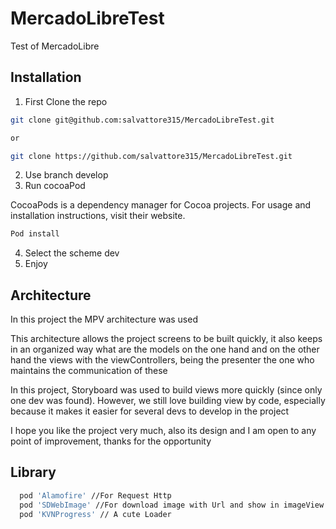 # MercadoLibreTest
Test of MercadoLibre

## Installation

1) First Clone the repo

```bash
git clone git@github.com:salvattore315/MercadoLibreTest.git

or

git clone https://github.com/salvattore315/MercadoLibreTest.git
```
2) Use branch develop
3) Run cocoaPod

CocoaPods is a dependency manager for Cocoa projects. For usage and installation instructions, visit their website.

```bash
Pod install
```

4) Select the scheme dev
5) Enjoy

## Architecture

In this project the MPV architecture was used

This architecture allows the project screens to be built quickly, it also keeps in an organized way what are the models on the one hand and on the other hand the views with the viewControllers, being the presenter the one who maintains the communication of these


In this project, Storyboard was used to build views more quickly (since only one dev was found). However, we still love building view by code, especially because it makes it easier for several devs to develop in the project


I hope you like the project very much, also its design and I am open to any point of improvement, thanks for the opportunity

## Library

```bash
  pod 'Alamofire' //For Request Http
  pod 'SDWebImage' //For download image with Url and show in imageView
  pod 'KVNProgress' // A cute Loader
```
